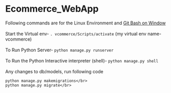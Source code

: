 # Ecommerce_WebApp
Following commands are for the Linux Environment and [Git Bash on Window](https://git-scm.com/download/win)</br></br>
Start the Virtual env- `. vcommerce/Scripts/activate` (my virtual env name- vcommerce)</br>
</br>
To Run Python Server- `python manage.py runserver`</br></br>
To Run the Python Interactive interpreter (shell)- `python manage.py shell`</br></br>
Any changes to db/models, run following code</br>
```
python manage.py makemigrations</br>
python manage.py migrate</br>
```
